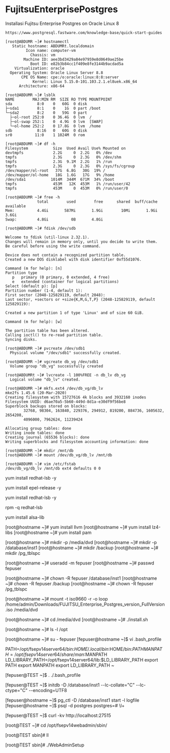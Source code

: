 # FujitsuEnterprisePostgres
Installasi Fujitsu Enterprise Postgres on Oracle Linux 8



```
https://www.postgresql.fastware.com/knowledge-base/quick-start-guides
```

```
[root@ABDUMR ~]# hostnamectl
   Static hostname: ABDUMRt.localdomain
         Icon name: computer-vm
           Chassis: vm
        Machine ID: aee3bd3429a84e97959e8d0649ae25be
           Boot ID: e82b3b84cc1f409e8fe3144b9acdad5a
    Virtualization: oracle
  Operating System: Oracle Linux Server 8.8
       CPE OS Name: cpe:/o:oracle:linux:8:8:server
            Kernel: Linux 5.15.0-101.103.2.1.el8uek.x86_64
      Architecture: x86-64
```

```
[root@ABDUMR ~]# lsblk
NAME        MAJ:MIN RM  SIZE RO TYPE MOUNTPOINT
sda           8:0    0   60G  0 disk
├─sda1        8:1    0    1G  0 part /boot
└─sda2        8:2    0   59G  0 part
  ├─ol-root 252:0    0 36.4G  0 lvm  /
  ├─ol-swap 252:1    0  4.9G  0 lvm  [SWAP]
  └─ol-home 252:2    0 17.8G  0 lvm  /home
sdb           8:16   0   60G  0 disk
sr0          11:0    1 1024M  0 rom
```

```
[root@ABDUMR ~]# df -h
Filesystem           Size  Used Avail Use% Mounted on
devtmpfs             2.2G     0  2.2G   0% /dev
tmpfs                2.3G     0  2.3G   0% /dev/shm
tmpfs                2.3G  9.1M  2.2G   1% /run
tmpfs                2.3G     0  2.3G   0% /sys/fs/cgroup
/dev/mapper/ol-root   37G  6.8G   30G  19% /
/dev/mapper/ol-home   18G  1.6G   17G   9% /home
/dev/sda1           1014M  344M  671M  34% /boot
tmpfs                453M   12K  453M   1% /run/user/42
tmpfs                453M     0  453M   0% /run/user/0
```

```
[root@ABDUMR ~]# free -h
              total        used        free      shared  buff/cache   available
Mem:          4.4Gi       587Mi       1.9Gi        10Mi       1.9Gi       3.6Gi
Swap:         4.8Gi          0B       4.8Gi
```

```
[root@ABDUMR ~]# fdisk /dev/sdb

Welcome to fdisk (util-linux 2.32.1).
Changes will remain in memory only, until you decide to write them.
Be careful before using the write command.

Device does not contain a recognized partition table.
Created a new DOS disklabel with disk identifier 0xf55d1076.

Command (m for help): [n]
Partition type
   p   primary (0 primary, 0 extended, 4 free)
   e   extended (container for logical partitions)
Select (default p): [p]
Partition number (1-4, default 1):
First sector (2048-125829119, default 2048):
Last sector, +sectors or +size{K,M,G,T,P} (2048-125829119, default 125829119):

Created a new partition 1 of type 'Linux' and of size 60 GiB.

Command (m for help): [w]

The partition table has been altered.
Calling ioctl() to re-read partition table.
Syncing disks.

```
```
[root@ABDUMR ~]# pvcreate /dev/sdb1
  Physical volume "/dev/sdb1" successfully created.
```
```
[root@ABDUMR ~]# vgcreate db_vg /dev/sdb1
  Volume group "db_vg" successfully created
```
```
[root@ABDUMRt ~]# lvcreate -l 100%FREE -n db_lv db_vg
  Logical volume "db_lv" created.
```
```
[root@ABDUMR ~]# mkfs.ext4 /dev/db_vg/db_lv
mke2fs 1.45.6 (20-Mar-2020)
Creating filesystem with 15727616 4k blocks and 3932160 inodes
Filesystem UUID: d6ae70a5-5b60-449d-8d1a-e30df9f56be8
Superblock backups stored on blocks:
        32768, 98304, 163840, 229376, 294912, 819200, 884736, 1605632, 2654208,
        4096000, 7962624, 11239424

Allocating group tables: done
Writing inode tables: done
Creating journal (65536 blocks): done
Writing superblocks and filesystem accounting information: done

```
```
[root@ABDUMR ~]# mkdir /mnt/db
[root@ABDUMR ~]# mount /dev/db_vg/db_lv /mnt/db
```
```
[root@ABDUMR ~]# vim /etc/fstab
/dev/db_vg/db_lv /mnt/db ext4 defaults 0 0

```
yum install redhat-lsb -y

yum install epel-release -y

yum install redhat-lsb -y

rpm -q redhat-lsb 



yum install alsa-lib

[root@hostname ~]# yum install llvm
[root@hostname ~]# yum install lz4-libs 
[root@hostname ~]# yum install pam



[root@hostname ~]# mkdir -p /media/dvd
[root@hostname ~]# mkdir -p /database/inst1
[root@hostname ~]# mkdir /backup
[root@hostname ~]# mkdir /pg_tblspc




[root@hostname ~]# useradd -m fepuser
[root@hostname ~]# passwd fepuser



[root@hostname ~]# chown -R fepuser /database/inst1
[root@hostname ~]# chown -R fepuser /backup
[root@hostname ~]# chown -R fepuser /pg_tblspc




[root@hostname ~]# mount -t iso9660 -r -o loop /home/admin/Downloads/FUJITSU_Enterprise_Postgres_version_FullVersion.iso /media/dvd


[root@hostname ~]# cd /media/dvd
[root@hostname ~]# ./install.sh





[root@hostname ~]# ls -l /opt



[root@hostname ~]# su - fepuser
[fepuser@hostname ~]$ vi .bash_profile



PATH=/opt/fsepv14server64/bin:$HOME/.local/bin:$HOME/bin:$PATH
MANPATH=/opt/fsepv14server64/share/man:$MANPATH
LD_LIBRARY_PATH=/opt/fsepv14server64/lib:$LD_LIBRARY_PATH
export PATH
export MANPATH
export LD_LIBRARY_PATH
~












[fepuser@TEST ~]$ . ./.bash_profile

[fepuser@TEST ~]$ initdb -D /database/inst1 --lc-collate="C" --lc-ctype="C" --encoding=UTF8




















[fepuser@hostname ~]$ pg_ctl -D /database/inst1 start -l logfile
[fepuser@hostname ~]$ psql -d postgres
postgres=# \l+

[fepuser@TEST ~]$ curl -kv http://localhost:27515








[root@TEST ~]# cd /opt/fsepv14webadmin/sbin/

[root@TEST sbin]# ll

[root@TEST sbin]# ./WebAdminSetup



